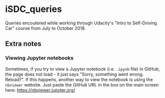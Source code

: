 # iSDC_queries

Queries encoutered while working through Udacity's "Intro to Self-Driving Car" course from July to October 2018.

## Extra notes
### Viewing Jupyter notebooks
Sometimes, if you try to view a Jupyter notebook (i.e. `.ipynb` file) in GitHub, the page does not load - it just says "Sorry, something went wrong. Reload?". If this happens, another way to view the notebook is using the `nbviewer` website. Just paste the GitHub URL in the box on the main screen here: <https://nbviewer.jupyter.org/>